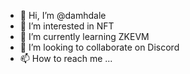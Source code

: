 - 👋 Hi, I’m @damhdale
- 👀 I’m interested in NFT
- 🌱 I’m currently learning ZKEVM
- 💞️ I’m looking to collaborate on Discord
- 📫 How to reach me ...

<!---
damhdale/damhdale is a ✨ special ✨ repository because its `README.md` (this file) appears on your GitHub profile.
You can click the Preview link to take a look at your changes.
--->
